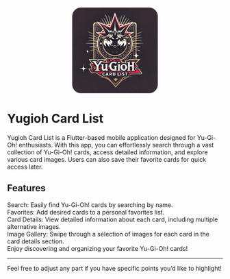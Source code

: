 <p align="center">
  <img src="assets\icon\icon.png" alt="Yugioh Card List" width="200"/>
</p>

# Yugioh Card List

Yugioh Card List is a Flutter-based mobile application designed for Yu-Gi-Oh! enthusiasts. With this app, you can effortlessly search through a vast collection of Yu-Gi-Oh! cards, access detailed information, and explore various card images. Users can also save their favorite cards for quick access later.

## Features

Search: Easily find Yu-Gi-Oh! cards by searching by name. \
Favorites: Add desired cards to a personal favorites list. \
Card Details: View detailed information about each card, including multiple alternative images. \
Image Gallery: Swipe through a selection of images for each card in the card details section. \
Enjoy discovering and organizing your favorite Yu-Gi-Oh! cards!

---

Feel free to adjust any part if you have specific points you’d like to highlight!
